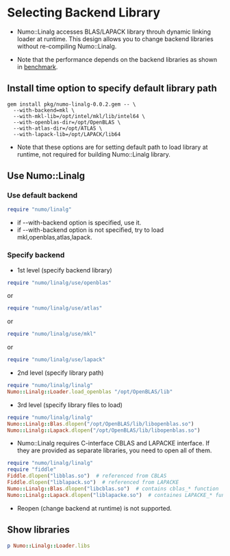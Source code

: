 # Selecting Backend Library

* Numo::Linalg accesses BLAS/LAPACK library throuh dynamic linking
  loader at runtime.  This design allows you to change backend
  libraries without re-compiling Numo::Linalg.

* Note that the performance depends on the backend libraries as shown in
  [benchmark](https://github.com/ruby-numo/linalg/tree/master/bench).

## Install time option to specify default library path

    gem install pkg/numo-linalg-0.0.2.gem -- \
      --with-backend=mkl \
      --with-mkl-lib=/opt/intel/mkl/lib/intel64 \
      --with-openblas-dir=/opt/OpenBLAS \
      --with-atlas-dir=/opt/ATLAS \
      --with-lapack-lib=/opt/LAPACK/lib64

* Note that these options are for setting default path to load library
  at runtime, not required for building Numo::Linalg library.

## Use Numo::Linalg

### Use default backend

```ruby
require "numo/linalg"
```

* if --with-backend option is specified, use it.
* if --with-backend option is not specified, try to load mkl,openblas,atlas,lapack.

### Specify backend

* 1st level (specify backend library)

```ruby
require "numo/linalg/use/openblas"
```
or
```ruby
require "numo/linalg/use/atlas"
```
or
```ruby
require "numo/linalg/use/mkl"
```
or
```ruby
require "numo/linalg/use/lapack"
```

* 2nd level (specify library path)

```ruby
require "numo/linalg/linalg"
Numo::Linalg::Loader.load_openblas "/opt/OpenBLAS/lib"
```

* 3rd level (specify library files to load)

```ruby
require "numo/linalg/linalg"
Numo::Linalg::Blas.dlopen("/opt/OpenBLAS/lib/libopenblas.so")
Numo::Linalg::Lapack.dlopen("/opt/OpenBLAS/lib/libopenblas.so")
```

* Numo::Linalg requires C-interface CBLAS and LAPACKE interface.
  If they are provided as separate libraries,
  you need to open all of them.

```ruby
require "numo/linalg/linalg"
require "fiddle"
Fiddle.dlopen("libblas.so")  # referenced from CBLAS
Fiddle.dlopen("liblapack.so")  # referenced from LAPACKE
Numo::Linalg::Blas.dlopen("libcblas.so")  # contains cblas_* function
Numo::Linalg::Lapack.dlopen("liblapacke.so")  # containes LAPACKE_* function
```

* Reopen (change backend at runtime) is not supported.

## Show libraries

```ruby
p Numo::Linalg::Loader.libs
```
